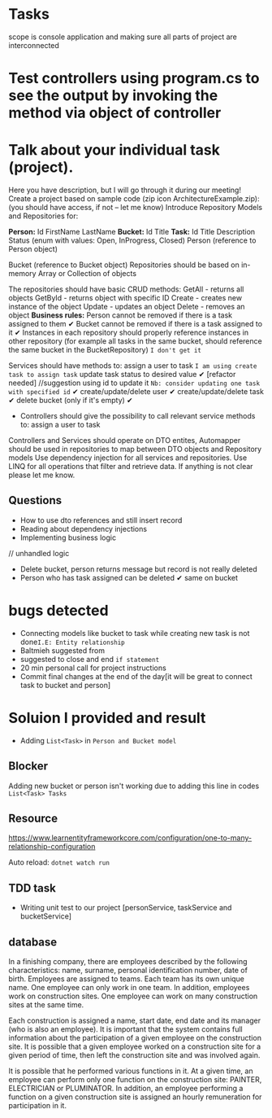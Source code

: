 # Tasks
scope is console application and making sure all parts of project are interconnected
# Test controllers using  program.cs to see the output  by invoking the method via object of controller
# Talk about your individual task (project).
Here you have description, but I will go through it during our meeting!
Create a project based on sample code (​zip icon ArchitectureExample.zip): (you should have access, if not – let me know)
Introduce Repository Models and Repositories for:

**Person:**
Id
FirstName
LastName
**Bucket:**
Id
Title
**Task:**
Id
Title
Description
Status (enum with values: Open, InProgress, Closed)
Person (reference to Person object)

Bucket (reference to Bucket object)
Repositories should be based on in-memory Array or Collection of objects

The repositories should have basic CRUD methods:
GetAll - returns all objects
GetById - returns object with specific ID
Create - creates new instance of the object
Update - updates an object
Delete - removes an object
**Business rules:**
Person cannot be removed if there is a task assigned to them ✔
Bucket cannot be removed if there is a task assigned to it ✔
Instances in each repository should properly reference instances in other repository (for example all tasks in the same bucket, should reference the same bucket in the BucketRepository) `I don't get it`

Services should have methods to:
assign a user to task `I am using create task to assign task`
update task status to desired value ✔ [refactor needed] //suggestion using id to update it `Nb: consider updating one task with specified id`
  ✔ 
create/update/delete user ✔
create/update/delete task ✔
delete bucket (only if it's empty) ✔

- Controllers should give the possibility to call relevant service methods to:
assign a user to task


Controllers and Services should operate on DTO entites, Automapper should be used in repositories to map between DTO objects and Repository models
Use dependency injection for all services and repositories.
Use LINQ for all operations that filter and retrieve data.
If anything is not clear please let me know.


Questions
------------
- How to use dto references and still insert record
- Reading about dependency injections
- Implementing business logic

// unhandled logic
- Delete bucket, person returns message but record is not really deleted
- Person who has task assigned can be deleted ✔
same on bucket

# bugs detected
- Connecting models like bucket to task while creating new task is not done`I.E: Entity relationship `
- Baltmieh suggested from 
- suggested to close and end `if statement`
- 20 min personal call for project instructions
- Commit final changes at the end of the day[it will be great to connect task to bucket and person]
# Soluion I provided and result
- Adding `List<Task>` in `Person and Bucket model`
## Blocker
Adding new bucket or person isn't working due to adding this line in codes `List<Task> Tasks`
## Resource
https://www.learnentityframeworkcore.com/configuration/one-to-many-relationship-configuration

Auto reload: `dotnet watch run` 

## TDD task
- Writing unit test to our project [personService, taskService and bucketService]

## database 

In a finishing company, there are employees described by the following characteristics: name, surname, personal identification number, date of birth.
Employees are assigned to teams. Each team has its own unique name.
One employee can only work in one team. In addition, employees work on construction sites.
One employee can work on many construction sites at the same time.

Each construction is assigned a name, start date, end date and its manager (who is also an employee).
It is important that the system contains full information about the participation of a given employee on the construction site.
It is possible that a given employee worked on a construction site for a given period of time, then left the construction site and was involved again. 

It is possible that he performed various functions in it. At a given time, an employee can perform only one function on the construction site: PAINTER, ELECTRICIAN or PLUMINATOR.
In addition, an employee performing a function on a given construction site is assigned an hourly remuneration for participation in it.